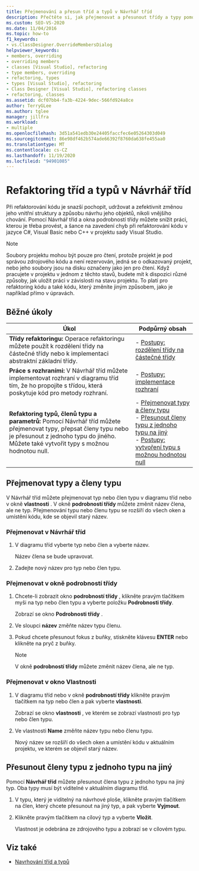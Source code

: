 ```yaml
---
title: Přejmenování a přesun tříd a typů v Návrhář tříd
description: Přečtěte si, jak přejmenovat a přesunout třídy a typy pomocí Návrhář tříd a okna podrobností třídy.
ms.custom: SEO-VS-2020
ms.date: 11/04/2016
ms.topic: how-to
f1_keywords:
- vs.ClassDesigner.OverrideMembersDialog
helpviewer_keywords:
- members, overriding
- overriding members
- classes [Visual Studio], refactoring
- type members, overriding
- refactoring, types
- types [Visual Studio], refactoring
- Class Designer [Visual Studio], refactoring classes
- refactoring, classes
ms.assetid: dcf07bb4-fa3b-4224-9dec-566fd924a8ce
author: TerryGLee
ms.author: tglee
manager: jillfra
ms.workload:
- multiple
ms.openlocfilehash: 3d51a541edb30e24405faccfec6e05264303d049
ms.sourcegitcommit: 86e98df462b574ade66392f8760da638fe455aa0
ms.translationtype: MT
ms.contentlocale: cs-CZ
ms.lasthandoff: 11/19/2020
ms.locfileid: "94901085"
---
```

# <a name="refactor-classes-and-types-in-class-designer"></a>Refaktoring tříd a typů v Návrhář tříd

Při refaktorování kódu je snazší pochopit, udržovat a zefektivnit změnou jeho vnitřní struktury a způsobu návrhu jeho objektů, nikoli vnějšího chování. Pomocí Návrhář tříd a okna podrobností třídy můžete snížit práci, kterou je třeba provést, a šance na zavedení chyb při refaktorování kódu v jazyce C#, Visual Basic nebo C++ v projektu sady Visual Studio.

> [!NOTE]
> Soubory projektu mohou být pouze pro čtení, protože projekt je pod správou zdrojového kódu a není rezervován, jedná se o odkazovaný projekt, nebo jeho soubory jsou na disku označeny jako jen pro čtení. Když pracujete v projektu v jednom z těchto stavů, budete mít k dispozici různé způsoby, jak uložit práci v závislosti na stavu projektu. To platí pro refaktoring kódu a také kódu, který změníte jiným způsobem, jako je například přímo v úpravách.

## <a name="common-tasks"></a>Běžné úkoly

|Úkol|Podpůrný obsah|
|----------| - |
|**Třídy refaktoringu:** Operace refaktoringu můžete použít k rozdělení třídy na částečné třídy nebo k implementaci abstraktní základní třídy.|-   [Postupy: rozdělení třídy na částečné třídy](how-to-split-a-class-into-partial-classes.md)|
|**Práce s rozhraními:** V Návrhář tříd můžete implementovat rozhraní v diagramu tříd tím, že ho propojíte s třídou, která poskytuje kód pro metody rozhraní.|-   [Postupy: implementace rozhraní](how-to-implement-an-interface.md)|
|**Refaktoring typů, členů typu a parametrů:** Pomocí Návrhář tříd můžete přejmenovat typy, přepsat členy typu nebo je přesunout z jednoho typu do jiného. Můžete také vytvořit typy s možnou hodnotou null.|-   [Přejmenovat typy a členy typu](#rename-types-and-type-members)<br />-   [Přesunout členy typu z jednoho typu na jiný](#move-type-members-from-one-type-to-another)<br />-   [Postupy: vytvoření typu s možnou hodnotou null](how-to-create-a-nullable-type.md)|

## <a name="rename-types-and-type-members"></a>Přejmenovat typy a členy typu

V Návrhář tříd můžete přejmenovat typ nebo člen typu v diagramu tříd nebo v okně **vlastnosti** . V okně **podrobností třídy** můžete změnit název člena, ale ne typ. Přejmenování typu nebo členu typu se rozšíří do všech oken a umístění kódu, kde se objevil starý název.

### <a name="rename-in-the-class-designer"></a>Přejmenovat v Návrhář tříd

1. V diagramu tříd vyberte typ nebo člen a vyberte název.

     Název člena se bude upravovat.

2. Zadejte nový název pro typ nebo člen typu.

### <a name="rename-in-the-class-details-window"></a>Přejmenovat v okně podrobností třídy

1. Chcete-li zobrazit okno **podrobností třídy** , klikněte pravým tlačítkem myši na typ nebo člen typu a vyberte položku **Podrobnosti třídy**.

     Zobrazí se okno **Podrobnosti třídy** .

2. Ve sloupci **název** změňte název typu členu.

3. Pokud chcete přesunout fokus z buňky, stiskněte klávesu **ENTER** nebo klikněte na pryč z buňky.

    > [!NOTE]
    > V okně **podrobností třídy** můžete změnit název člena, ale ne typ.

### <a name="rename-in-the-properties-window"></a>Přejmenovat v okno Vlastnosti

1. V diagramu tříd nebo v okně **podrobností třídy** klikněte pravým tlačítkem na typ nebo člen a pak vyberte **vlastnosti**.

     Zobrazí se okno **vlastnosti** , ve kterém se zobrazí vlastnosti pro typ nebo člen typu.

2. Ve vlastnosti **Name** změňte název typu nebo členu typu.

     Nový název se rozšíří do všech oken a umístění kódu v aktuálním projektu, ve kterém se objevil starý název.

## <a name="move-type-members-from-one-type-to-another"></a>Přesunout členy typu z jednoho typu na jiný

Pomocí **Návrhář tříd** můžete přesunout člena typu z jednoho typu na jiný typ. Oba typy musí být viditelné v aktuálním diagramu tříd.

1. V typu, který je viditelný na návrhové ploše, klikněte pravým tlačítkem na člen, který chcete přesunout na jiný typ, a pak vyberte **Vyjmout**.

2. Klikněte pravým tlačítkem na cílový typ a vyberte **Vložit**.

     Vlastnost je odebrána ze zdrojového typu a zobrazí se v cílovém typu.

## <a name="see-also"></a>Viz také

- [Navrhování tříd a typů](designing-and-viewing-classes-and-types.md)
